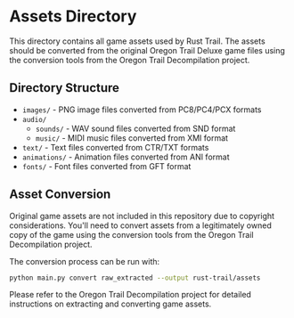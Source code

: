 # Assets Directory

This directory contains all game assets used by Rust Trail. The assets should be converted from the original Oregon Trail Deluxe game files using the conversion tools from the Oregon Trail Decompilation project.

## Directory Structure

- `images/` - PNG image files converted from PC8/PC4/PCX formats
- `audio/`
  - `sounds/` - WAV sound files converted from SND format
  - `music/` - MIDI music files converted from XMI format
- `text/` - Text files converted from CTR/TXT formats
- `animations/` - Animation files converted from ANI format
- `fonts/` - Font files converted from GFT format

## Asset Conversion

Original game assets are not included in this repository due to copyright considerations. You'll need to convert assets from a legitimately owned copy of the game using the conversion tools from the Oregon Trail Decompilation project.

The conversion process can be run with:

```bash
python main.py convert raw_extracted --output rust-trail/assets
```

Please refer to the Oregon Trail Decompilation project for detailed instructions on extracting and converting game assets.